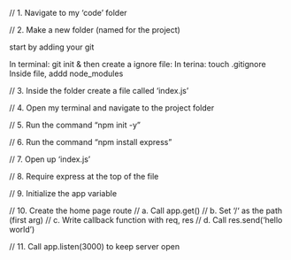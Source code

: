 

// 1. Navigate to my ‘code’ folder

// 2. Make a new folder (named for the project)

start by adding your git

In terminal: git init
& then create a ignore file:
In terina: touch .gitignore
Inside file, addd node_modules

// 3. Inside the folder create a file called ‘index.js’

// 4. Open my terminal and navigate to the project folder

// 5. Run the command “npm init -y”

// 6. Run the command “npm install express”

// 7. Open up ‘index.js’

// 8. Require express at the top of the file

// 9. Initialize the app variable

// 10. Create the home page route
//    a. Call app.get()
//    b. Set ‘/‘ as the path (first arg)
//    c. Write callback function with req, res
//    d. Call res.send(‘hello world’) 

// 11. Call app.listen(3000) to keep server open